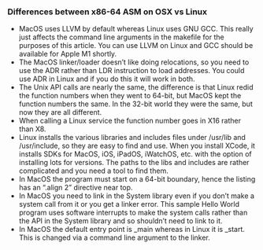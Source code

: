 ### Differences between x86-64 ASM on OSX vs Linux
* MacOS uses LLVM by default whereas Linux uses GNU GCC. This really just affects the command line arguments in the makefile for the purposes of this article. You can use LLVM on Linux and GCC should be available for Apple M1 shortly.
* The MacOS linker/loader doesn’t like doing relocations, so you need to use the ADR rather than LDR instruction to load addresses. You could use ADR in Linux and if you do this it will work in both.
* The Unix API calls are nearly the same, the difference is that Linux redid the function numbers when they went to 64-bit, but MacOS kept the function numbers the same. In the 32-bit world they were the same, but now they are all different.
* When calling a Linux service the function number goes in X16 rather than X8.
* Linux installs the various libraries and includes files under /usr/lib and /usr/include, so they are easy to find and use. When you install XCode, it installs SDKs for MacOS, iOS, iPadOS, iWatchOS, etc. with the option of installing lots for versions. The paths to the libs and includes are rather complicated and you need a tool to find them.
* In MacOS the program must start on a 64-bit boundary, hence the listing has an “.align 2” directive near top.
* In MacOS you need to link in the System library even if you don’t make a system call from it or you get a linker error. This sample Hello World program uses software interrupts to make the system calls rather than the API in the System library and so shouldn’t need to link to it.
* In MacOS the default entry point is _main whereas in Linux it is _start. This is changed via a command line argument to the linker.